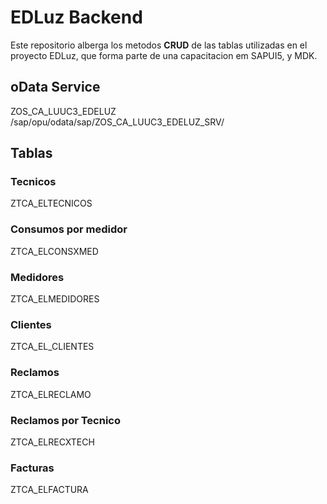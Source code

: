 # EDLuz Backend

Este repositorio alberga los metodos **CRUD** de las tablas utilizadas en el proyecto EDLuz, que forma parte de una capacitacion em SAPUI5, y MDK.

## oData Service

ZOS_CA_LUUC3_EDELUZ
/sap/opu/odata/sap/ZOS_CA_LUUC3_EDELUZ_SRV/

## Tablas

### Tecnicos

ZTCA_ELTECNICOS

### Consumos por medidor

ZTCA_ELCONSXMED

### Medidores

ZTCA_ELMEDIDORES

### Clientes

ZTCA_EL_CLIENTES

### Reclamos

ZTCA_ELRECLAMO

### Reclamos por Tecnico

ZTCA_ELRECXTECH

### Facturas

ZTCA_ELFACTURA
